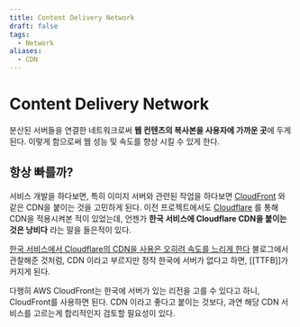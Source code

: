 ```yaml
---
title: Content Delivery Network
draft: false
tags:
  - Network
aliases:
  - CDN
---
```

# Content Delivery Network
분산된 서버들을 연결한 네트워크로써 **웹 컨텐츠의 복사본을 사용자에 가까운 곳**에 두게 된다. 이렇게 함으로써 웹 성능 및 속도를 향상 시킬 수 있게 한다. 

## 항상 빠를까?

서비스 개발을 하다보면, 특히 이미지 서버와 관련된 작업을 하다보면 [CloudFront](https://docs.aws.amazon.com/AmazonCloudFront/latest/DeveloperGuide/Introduction.html) 와 같은 CDN을 붙이는 것을 고민하게 된다. 이전 프로젝트에서도 [Cloudflare](https://www.cloudflare.com/ko-kr/) 를 통해 CDN을 적용시켜본 적이 있었는데, 언젠가 **한국 서비스에 Cloudflare CDN을 붙이는 것은 낭비다** 라는 말을 들은적이 있다.

[한국 서비스에서 Cloudflare의 CDN을 사용은 오히려 속도를 느리게 한다](https://satisfactoryplace.tistory.com/284) 블로그에서 관찰해준 것처럼, CDN 이라고 부르지만 정작 한국에 서버가 없다고 하면, [[TTFB]]가 커지게 된다.

다행히 AWS CloudFront는 한국에 서버가 있는 리전을 고를 수 있다고 하니, CloudFront를 사용하면 된다. CDN 이라고 좋다고 붙이는 것보다, 과연 해당 CDN 서비스를 고르는게 합리적인지 검토할 필요성이 있다.